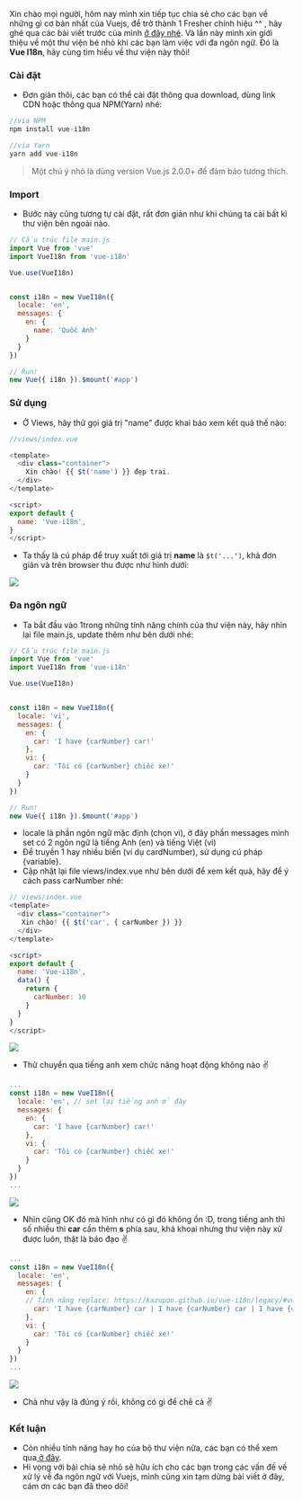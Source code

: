 Xin chào mọi người, hôm nay mình xin tiếp tục chia sẻ cho các bạn về những gì cơ bản nhất của Vuejs, để trở thành 1 Fresher chính hiệu ^^ , hãy ghé qua các bài viết trước của mình [ở đây nhé](https://viblo.asia/s/co-ban-de-tro-thanh-mot-fresher-vuejs-chinh-hieu-nB5pX8XJ5PG). Và lần này mình xin giới thiệu về một thư viện bé nhỏ khi các bạn làm việc với đa ngôn ngữ. Đó là **Vue I18n**, hãy cùng tìm hiểu về thư viện này thôi!

### Cài đặt
- Đơn giản thôi, các bạn có thể cài đặt thông qua download, dùng link CDN hoặc thông qua NPM(Yarn) nhé:
```js
//via NPM
npm install vue-i18n

//via Yarn
yarn add vue-i18n
```

> Một chú ý nhỏ là dùng version Vue.js 2.0.0+ để đảm bảo tương thích.


### Import
- Bước này cũng tương tự cài đặt, rất đơn giản như khi chúng ta cài bất kì thư viện bên ngoài nào.
```js
// Cấu trúc file main.js
import Vue from 'vue'
import VueI18n from 'vue-i18n'

Vue.use(VueI18n)


const i18n = new VueI18n({
  locale: 'en',
  messages: {
    en: {
      name: 'Quốc Anh'
    }
  }
})

// Run!
new Vue({ i18n }).$mount('#app')
```

### Sử dụng
- Ở Views, hãy thử gọi giá trị "name" được khai báo xem kết quả thế nào:

```js
//views/index.vue

<template>
  <div class="container">
    Xin chào! {{ $t('name') }} đẹp trai.
  </div>
</template>

<script>
export default {
  name: 'Vue-i18n',
}
</script>
```
- Ta thấy là cú pháp để truy xuất tới giá trị **name** là `$t('...')`, khá đơn giản và trên browser thu được như hình dưới:

![](https://images.viblo.asia/0c44cdce-e14c-46ca-ba12-7d1c5864dae7.PNG)

### Đa ngôn ngữ
- Ta bắt đầu vào 1trong những tính năng chính của thư viện này, hãy nhìn lại file main.js, update thêm như bên dưới nhé:

```js
// Cấu trúc file main.js
import Vue from 'vue'
import VueI18n from 'vue-i18n'

Vue.use(VueI18n)


const i18n = new VueI18n({
  locale: 'vi',
  messages: {
    en: {
      car: 'I have {carNumber} car!'
    },
    vi: {
      car: 'Tôi có {carNumber} chiếc xe!'
    }
  }
})

// Run!
new Vue({ i18n }).$mount('#app')
```
- locale là phần ngôn ngữ mặc định (chọn vi), ở đây phần messages mình set có 2 ngôn ngữ là tiếng Anh (en) và tiếng Việt (vi)
- Để truyền 1 hay nhiều biến (ví dụ cardNumber), sử dụng cú pháp {variable}.
- Cập nhật lại file views/index.vue như bên dưới để xem kết quả, hãy để ý cách pass carNumber nhé:
```js
// views/index.vue
<template>
  <div class="container">
   Xin chào! {{ $t('car', { carNumber }) }}
  </div>
</template>

<script>
export default {
  name: 'Vue-i18n',
  data() {
    return {
      carNumber: 10
    }
  }
}
</script>
```
![](https://images.viblo.asia/d695e2b6-2ef8-460c-96e9-499f77f48215.PNG)

- Thử chuyển qua tiếng anh xem chức năng hoạt động không nào :v: 
```js
...
const i18n = new VueI18n({
  locale: 'en', // set lại tiếng anh ở đây
  messages: {
    en: {
      car: 'I have {carNumber} car!'
    },
    vi: {
      car: 'Tôi có {carNumber} chiếc xe!'
    }
  }
})
...
```
![](https://images.viblo.asia/d34a7b73-33d4-428d-9416-f66fdfba21f7.PNG)
- Nhìn cũng OK đó mà hình như có gì đó không ổn :D, trong tiếng anh thì số nhiều thì **car** cần thêm **s** phía sau, khá khoai nhưng thư viện này xử được luôn, thật là báo đạo :v:
```js
...
const i18n = new VueI18n({
  locale: 'en',
  messages: {
    en: {
    // Tính năng replace: https://kazupon.github.io/vue-i18n/legacy/#vue-tc-replaced
      car: 'I have {carNumber} car | I have {carNumber} car | I have {carNumber} cars!'
    },
    vi: {
      car: 'Tôi có {carNumber} chiếc xe!'
    }
  }
})
...
```
![](https://images.viblo.asia/445b43c1-d732-44ed-806e-4acc2e1a5375.PNG)
- Chà như vậy là đúng ý rồi, không có gì để chê cả :v: 

### Kết luận
- Còn nhiều tính năng hay ho của bộ thư viện nữa, các bạn có thể xem qua[ ở đây](https://kazupon.github.io/vue-i18n/).
- Hi vọng với bài chia sẻ nhỏ sẽ hữu ích cho các bạn trong các vấn đề về xử lý về đa ngôn ngữ với Vuejs, mình cũng xin tạm dừng bài viết ở đây, cám ơn các bạn đã theo dõi!
